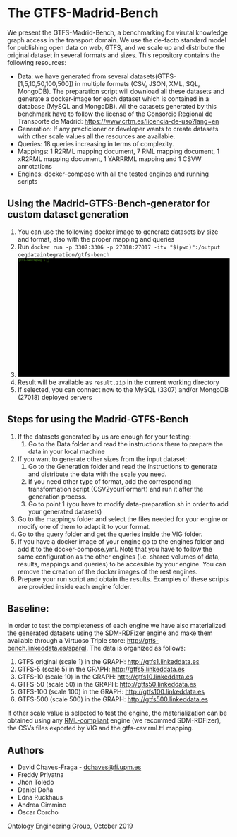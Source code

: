 # The GTFS-Madrid-Bench

We present the GTFS-Madrid-Bench, a benchmarking for virutal knowledge graph access in the transport domain. We use the de-facto standard model for publishing open data on web, GTFS, and we scale up and distribute the original dataset in several formats and sizes. This repository contains the following resources:

- Data: we have generated from several datasets(GTFS-[1,5,10,50,100,500]) in multiple formats (CSV, JSON, XML, SQL, MongoDB). The preparation script will download all these datasets and generate a docker-image for each dataset which is contained in a database (MySQL and MongoDB). All the datasets generated by this benchmark have to follow the license of the Consorcio Regional de Transporte de Madrid: https://www.crtm.es/licencia-de-uso?lang=en
- Generation: If any practicioner or developer wants to create datasets with other scale values all the resources are available.
- Queries: 18 queries increasing in terms of complexity.
- Mappings: 1 R2RML mapping document, 7 RML mapping document, 1 xR2RML mapping document, 1 YARRRML mapping and 1 CSVW annotations
- Engines: docker-compose with all the tested engines and running scripts

## Using the Madrid-GTFS-Bench-generator for custom dataset generation

1. You can use the following docker image to generate datasets by size and format, also with the proper mapping and queries
2. Run `docker run -p 3307:3306 -p 27018:27017 -itv "$(pwd)":/output oegdataintegration/gtfs-bench`
3. ![Demo GIF](misc/demo.gif)
4. Result will be available as `result.zip` in the current working directory
4. If selected, you can connect now to the MySQL (3307) and/or MongoDB (27018) deployed servers

## Steps for using the Madrid-GTFS-Bench

1. If the datasets generated by us are enough for your testing:
	1. Go to the Data folder and read the instructions there to prepare the data in your local machine
2. If you want to generate other sizes from the input dataset:
	1. Go to the Generation folder and read the instructions to generate and distribute the data with the scale you need.
	2. If you need other type of format, add the corresponding transformation script (CSV2yourFormart) and run it after the generation process. 
	3. Go to point 1 (you have to modify data-preparation.sh in order to add your generated datasets)
3. Go to the mappings folder and select the files needed for your engine or modify one of them to adapt it to your format.
4. Go to the query folder and get the queries inside the VIG folder.
5. If you have a docker image of your engine go to the engines folder and add it to the docker-compose.yml. Note that you have to follow the same configuration as the other engines (i.e. shared volumes of data, results, mappings and queries) to be accesible by your engine. You can remove the creation of the docker images of the rest engines.
6. Prepare your run script and obtain the results. Examples of these scripts are provided inside each engine folder.

## Baseline:
In order to test the completeness of each engine we have also materialized the generated datasets using the [SDM-RDFizer](https://github.com/SDM-TIB/SDM-RDFizer) engine and make them available through a Virtuoso Triple store: http://gtfs-bench.linkeddata.es/sparql. The data is organized as follows:

1. GTFS original (scale 1) in the GRAPH: http://gtfs1.linkeddata.es 
2. GTFS-5 (scale 5) in the GRAPH: http://gtfs5.linkeddata.es
3. GTFS-10 (scale 10) in the GRAPH: http://gtfs10.linkeddata.es
4. GTFS-50 (scale 50) in the GRAPH: http://gtfs50.linkeddata.es
5. GTFS-100 (scale 100) in the GRAPH: http://gtfs100.linkeddata.es
6. GTFS-500 (scale 500) in the GRAPH: http://gtfs500.linkeddata.es

If other scale value is selected to test the engine, the materialization can be obtained using any [RML-compliant](https://rml.io/implementation-report/) engine (we recommed SDM-RDFizer), the CSVs files exported by VIG and the gtfs-csv.rml.ttl mapping.

## Authors

- David Chaves-Fraga - [dchaves@fi.upm.es](mailto:dchaves@fi.upm.es)
- Freddy Priyatna
- Jhon Toledo
- Daniel Doña
- Edna Ruckhaus
- Andrea Cimmino
- Oscar Corcho

Ontology Engineering Group, October 2019
